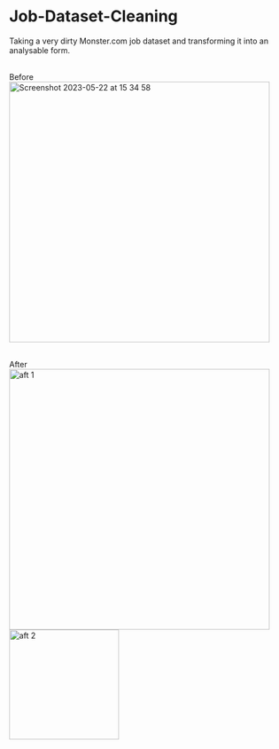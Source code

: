 # Job-Dataset-Cleaning
Taking a very dirty Monster.com job dataset and transforming it into an analysable form.
<br><br>

Before
<br>
<img width="470" alt="Screenshot 2023-05-22 at 15 34 58" src="https://github.com/nesterenkojul/Job-Dataset-Cleaning/assets/90193842/256bd0a5-5254-4097-a50b-2067de36e8cc">

<br>
After
<br>
<img width="470" alt="aft 1" src="https://github.com/nesterenkojul/Job-Dataset-Cleaning/assets/90193842/5fe9e894-1c71-4b8c-9c5a-1470ce60fa62"><img width="198" alt="aft 2" src="https://github.com/nesterenkojul/Job-Dataset-Cleaning/assets/90193842/92cbbbb4-6e63-409f-a6ad-6b5508f4b199">
